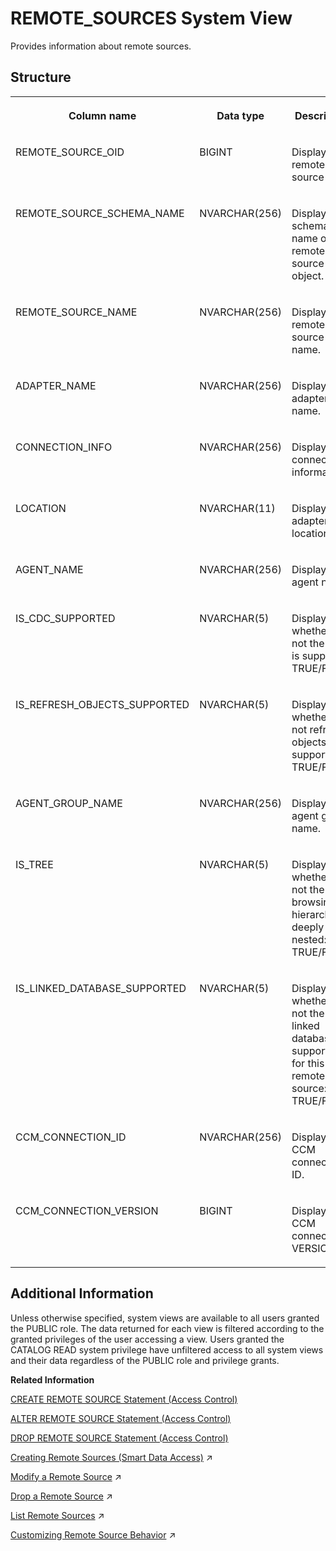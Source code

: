 <!-- loio20ccdd3975191014af6fc087f30c56da -->

# REMOTE\_SOURCES System View

Provides information about remote sources.



<a name="loio20ccdd3975191014af6fc087f30c56da___r_e_m_o_t_e__s_o_u_r_c_e_s_1struct_REMOTE_SOURCES"/>

## Structure


<table>
<tr>
<th valign="top">

Column name

</th>
<th valign="top">

Data type

</th>
<th valign="top">

Description

</th>
</tr>
<tr>
<td valign="top">

REMOTE\_SOURCE\_OID

</td>
<td valign="top">

BIGINT

</td>
<td valign="top">

Displays the remote source OID..

</td>
</tr>
<tr>
<td valign="top">

REMOTE\_SOURCE\_SCHEMA\_NAME

</td>
<td valign="top">

NVARCHAR\(256\)

</td>
<td valign="top">

Displays the schema name of the remote source object.

</td>
</tr>
<tr>
<td valign="top">

REMOTE\_SOURCE\_NAME

</td>
<td valign="top">

NVARCHAR\(256\)

</td>
<td valign="top">

Displays the remote source name.

</td>
</tr>
<tr>
<td valign="top">

ADAPTER\_NAME

</td>
<td valign="top">

NVARCHAR\(256\)

</td>
<td valign="top">

Displays the adapter name.

</td>
</tr>
<tr>
<td valign="top">

CONNECTION\_INFO

</td>
<td valign="top">

NVARCHAR\(256\)

</td>
<td valign="top">

Displays the connection information.

</td>
</tr>
<tr>
<td valign="top">

LOCATION

</td>
<td valign="top">

NVARCHAR\(11\)

</td>
<td valign="top">

Displays the adapter location

</td>
</tr>
<tr>
<td valign="top">

AGENT\_NAME

</td>
<td valign="top">

NVARCHAR\(256\)

</td>
<td valign="top">

Displays the agent name.

</td>
</tr>
<tr>
<td valign="top">

IS\_CDC\_SUPPORTED

</td>
<td valign="top">

NVARCHAR\(5\)

</td>
<td valign="top">

Displays whether or not the CDC is supported: TRUE/FALSE.

</td>
</tr>
<tr>
<td valign="top">

IS\_REFRESH\_OBJECTS\_SUPPORTED

</td>
<td valign="top">

NVARCHAR\(5\)

</td>
<td valign="top">

Displays whether or not refresh objects is supported: TRUE/FALSE.

</td>
</tr>
<tr>
<td valign="top">

AGENT\_GROUP\_NAME

</td>
<td valign="top">

NVARCHAR\(256\)

</td>
<td valign="top">

Displays the agent group name.

</td>
</tr>
<tr>
<td valign="top">

IS\_TREE

</td>
<td valign="top">

NVARCHAR\(5\)

</td>
<td valign="top">

Displays whether or not the browsing hierarchy is deeply nested: TRUE/FALSE.

</td>
</tr>
<tr>
<td valign="top">

IS\_LINKED\_DATABASE\_SUPPORTED

</td>
<td valign="top">

NVARCHAR\(5\)

</td>
<td valign="top">

Displays whether or not the linked database is supported for this remote source: TRUE/FALSE.

</td>
</tr>
<tr>
<td valign="top">

CCM\_CONNECTION\_ID

</td>
<td valign="top">

NVARCHAR\(256\)

</td>
<td valign="top">

Displays the CCM connection ID.

</td>
</tr>
<tr>
<td valign="top">

CCM\_CONNECTION\_VERSION

</td>
<td valign="top">

BIGINT

</td>
<td valign="top">

Displays the CCM connection VERSION.

</td>
</tr>
</table>



<a name="loio20ccdd3975191014af6fc087f30c56da__section_rfr_ky4_dzb"/>

## Additional Information

Unless otherwise specified, system views are available to all users granted the PUBLIC role. The data returned for each view is filtered according to the granted privileges of the user accessing a view. Users granted the CATALOG READ system privilege have unfiltered access to all system views and their data regardless of the PUBLIC role and privilege grants.

**Related Information**  


[CREATE REMOTE SOURCE Statement \(Access Control\)](../../010-SQL-Reference/012-SQL-Statements/create-remote-source-statement-access-control-20d4834.md "Defines an external data source that can connect to the SAP HANA database.")

[ALTER REMOTE SOURCE Statement \(Access Control\)](../../010-SQL-Reference/012-SQL-Statements/alter-remote-source-statement-access-control-f423eb4.md "Modifies the configuration of an external data source that is connected to an SAP HANA database.")

[DROP REMOTE SOURCE Statement \(Access Control\)](../../010-SQL-Reference/012-SQL-Statements/drop-remote-source-statement-access-control-20d7332.md "Removes an existing remote source.")

[Creating Remote Sources (Smart Data Access)](https://help.sap.com/viewer/477aa413a36c4a95878460696fcc8896/2023_4_QRC/en-US/e8274a1cf62b4aa5b58f261bc904a4af.html "Create a smart data access remote source using SQL syntax or the SAP HANA database explorer.") :arrow_upper_right:

[Modify a Remote Source](https://help.sap.com/viewer/477aa413a36c4a95878460696fcc8896/2023_4_QRC/en-US/f523d7ab9d134a41b3bda1a603e82c4e.html "Modify an existing remote source.") :arrow_upper_right:

[Drop a Remote Source](https://help.sap.com/viewer/477aa413a36c4a95878460696fcc8896/2023_4_QRC/en-US/62e8556f45d443998bd86552f8398978.html "Remove an existing remote source.") :arrow_upper_right:

[List Remote Sources](https://help.sap.com/viewer/477aa413a36c4a95878460696fcc8896/2023_4_QRC/en-US/924e41fc417741fb9920705f15a8fbe0.html "Provides a list of remote sources you have privilege to.") :arrow_upper_right:

[Customizing Remote Source Behavior](https://help.sap.com/viewer/477aa413a36c4a95878460696fcc8896/2023_4_QRC/en-US/0a97fa4dbb3649ccaab43bcaee95345f.html "The supported behaviors of an SAP HANA smart data access remote source may not be the same as those of the local SAP HANA Cloud, SAP HANA database. Smart data access provides a set of customizable properties, capabilities, functions, and data types to help address these differences.") :arrow_upper_right:

